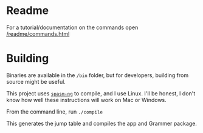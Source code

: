 # Readme
For a tutorial/documentation on the commands open [/readme/commands.html](/docs/readme.md)

# Building

Binaries are available in the `/bin` folder, but for developers, building from source might be useful.

This project uses [`spasm-ng`](https://github.com/alberthdev/spasm-ng) to compile, and I use Linux. I'll be honest, I don't know how well these instructions will work on Mac or Windows.

From the command line, run `./compile`

This generates the jump table and compiles the app and Grammer package.

